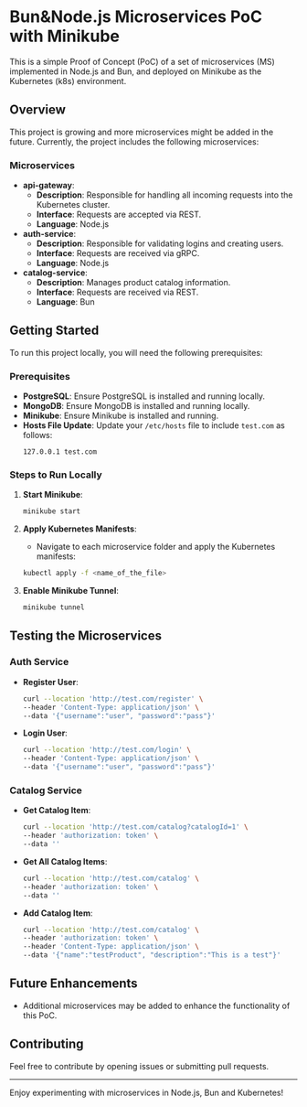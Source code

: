 # Bun&Node.js Microservices PoC with Minikube

This is a simple Proof of Concept (PoC) of a set of microservices (MS) implemented in Node.js and Bun, and deployed on Minikube as the Kubernetes (k8s) environment.

## Overview

This project is growing and more microservices might be added in the future. Currently, the project includes the following microservices:

### Microservices

-   **api-gateway**:
    -   **Description**: Responsible for handling all incoming requests into the Kubernetes cluster.
    -   **Interface**: Requests are accepted via REST.
    -   **Language**: Node.js
-   **auth-service**:
    -   **Description**: Responsible for validating logins and creating users.
    -   **Interface**: Requests are received via gRPC.
    -   **Language**: Node.js
-   **catalog-service**:
    -   **Description**: Manages product catalog information.
    -   **Interface**: Requests are received via REST.
    -   **Language**: Bun

## Getting Started

To run this project locally, you will need the following prerequisites:

### Prerequisites

-   **PostgreSQL**: Ensure PostgreSQL is installed and running locally.
-   **MongoDB**: Ensure MongoDB is installed and running locally.
-   **Minikube**: Ensure Minikube is installed and running.
-   **Hosts File Update**: Update your `/etc/hosts` file to include `test.com` as follows:
    ```
    127.0.0.1 test.com
    ```

### Steps to Run Locally

1. **Start Minikube**:

    ```sh
    minikube start
    ```

2. **Apply Kubernetes Manifests**:

    - Navigate to each microservice folder and apply the Kubernetes manifests:

    ```sh
    kubectl apply -f <name_of_the_file>
    ```

3. **Enable Minikube Tunnel**:
    ```sh
    minikube tunnel
    ```

## Testing the Microservices

### Auth Service

-   **Register User**:

    ```sh
    curl --location 'http://test.com/register' \
    --header 'Content-Type: application/json' \
    --data '{"username":"user", "password":"pass"}'
    ```

-   **Login User**:
    ```sh
    curl --location 'http://test.com/login' \
    --header 'Content-Type: application/json' \
    --data '{"username":"user", "password":"pass"}'
    ```

### Catalog Service

-   **Get Catalog Item**:

    ```sh
    curl --location 'http://test.com/catalog?catalogId=1' \
    --header 'authorization: token' \
    --data ''
    ```

-   **Get All Catalog Items**:

    ```sh
    curl --location 'http://test.com/catalog' \
    --header 'authorization: token' \
    --data ''
    ```

-   **Add Catalog Item**:
    ```sh
    curl --location 'http://test.com/catalog' \
    --header 'authorization: token' \
    --header 'Content-Type: application/json' \
    --data '{"name":"testProduct", "description":"This is a test"}'
    ```

## Future Enhancements

-   Additional microservices may be added to enhance the functionality of this PoC.

## Contributing

Feel free to contribute by opening issues or submitting pull requests.

---

Enjoy experimenting with microservices in Node.js, Bun and Kubernetes!
